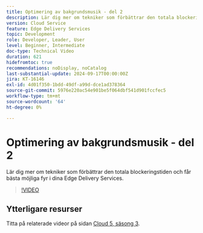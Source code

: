 ```yaml
---
title: Optimering av bakgrundsmusik - del 2
description: Lär dig mer om tekniker som förbättrar den totala blockeringstiden och får bästa möjliga fyr i dina Edge Delivery Services.
version: Cloud Service
feature: Edge Delivery Services
topic: Development
role: Developer, Leader, User
level: Beginner, Intermediate
doc-type: Technical Video
duration: 621
hidefromtoc: true
recommendations: noDisplay, noCatalog
last-substantial-update: 2024-09-17T00:00:00Z
jira: KT-16146
exl-id: 4d01f350-1bdd-49df-a99d-dce1ad378364
source-git-commit: 5976e220ac54e901be5f064dbf541d901fccfec5
workflow-type: tm+mt
source-wordcount: '64'
ht-degree: 0%

---
```


# Optimering av bakgrundsmusik - del 2

Lär dig mer om tekniker som förbättrar den totala blockeringstiden och får bästa möjliga fyr i dina Edge Delivery Services.

>[!VIDEO](https://video.tv.adobe.com/v/3434042/?learn=on)

## Ytterligare resurser

Titta på relaterade videor på sidan [Cloud 5, säsong 3](../cloud5-season-3.md).
